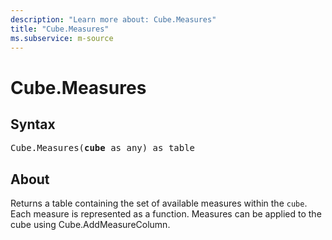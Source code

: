 ```yaml
---
description: "Learn more about: Cube.Measures"
title: "Cube.Measures"
ms.subservice: m-source
---
```

# Cube.Measures

## Syntax

<pre>
Cube.Measures(<b>cube</b> as any) as table
</pre>

## About

Returns a table containing the set of available measures within the `cube`. Each measure is represented as a function. Measures can be applied to the cube using Cube.AddMeasureColumn.
